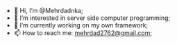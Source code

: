 - 👋 Hi, I’m @Mehrdadnka;
- 👀 I’m interested in server side computer programming;
- 🌱 I’m currently working on my own framework;
- 📫 How to reach me:
     mehrdad2762@gmail.com;
    

<!---
Mehrdadnka/Mehrdadnka is a ✨ special ✨ repository because its `README.md` (this file) appears on your GitHub profile.
You can click the Preview link to take a look at your changes.
--->
